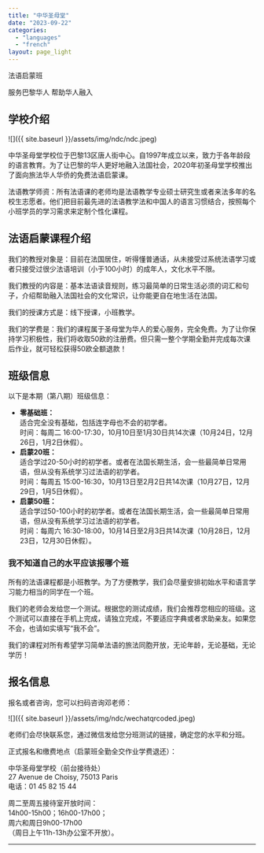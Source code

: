 ```yaml
---
title: "中华圣母堂"
date: "2023-09-22"
categories: 
  - "languages"
  - "french"
layout: page_light
---
```


法语启蒙班  

服务巴黎华人 帮助华人融入

## 学校介绍

![]({{ site.baseurl }}/assets/img/ndc/ndc.jpeg)

中华圣母堂学校位于巴黎13区唐人街中心。自1997年成立以来，致力于各年龄段的语言教育。为了让巴黎的华人更好地融入法国社会，2020年初圣母堂学校推出了面向旅法华人华侨的免费法语启蒙课。

法语教学师资：所有法语课的老师均是法语教学专业硕士研究生或者来法多年的名校生志愿者。他们把目前最先进的法语教学法和中国人的语言习惯结合，按照每个小班学员的学习需求来定制个性化课程。

## 法语启蒙课程介绍

我们的教授对象是：目前在法国居住，听得懂普通话，从未接受过系统法语学习或者只接受过很少法语培训（小于100小时）的成年人，文化水平不限。

我们教授的内容是：基本法语读音规则，练习最简单的日常生活必须的词汇和句子，介绍帮助融入法国社会的文化常识，让你能更自在地生活在法国。

我们的授课方式是：线下授课，小班教学。

我们的学费是：我们的课程属于圣母堂为华人的爱心服务，完全免费。为了让你保持学习积极性，我们将收取50欧的注册费。但只需一整个学期全勤并完成每次课后作业，就可轻松获得50欧全额退款！

## 班级信息

以下是本期（第八期）班级信息：
- **零基础班：**  
  适合完全没有基础，包括连字母也不会的初学者。  
  时间：每周二 16:00-17:30，10月10日至1月30日共14次课（10月24日，12月26日，1月2日休假）。
- **启蒙20班：**  
  适合学过20-50小时的初学者。或者在法国长期生活，会一些最简单日常用语，但从没有系统学习过法语的初学者。  
  时间：每周五 15:00-16:30，10月13日至2月2日共14次课（10月27日，12月29日，1月5日休假）。
- **启蒙50班：**  
  适合学过50-100小时的初学者。或者在法国长期生活，会一些最简单日常用语，但从没有系统学习过法语的初学者。  
  时间：每周六 16:30-18:00，10月14日至2月3日共14次课（10月28日，12月23日，12月30日休假）。

### 我不知道自己的水平应该报哪个班

所有的法语课程都是小班教学。为了方便教学，我们会尽量安排初始水平和语言学习能力相当的同学在一个班。

我们的老师会发给您一个测试。根据您的测试成绩，我们会推荐您相应的班级。这个测试可以直接在手机上完成，请独立完成，不要适应字典或者求助亲友。如果您不会，也请如实填写“我不会”。

我们的课程对所有希望学习简单法语的旅法同胞开放，无论年龄，无论基础，无论学历！

## 报名信息

报名或者咨询，您可以扫码咨询邓老师：

![]({{ site.baseurl }}/assets/img/ndc/wechatqrcoded.jpeg)

老师们会尽快联系您，通过微信发给您分班测试的链接，确定您的水平和分班。

正式报名和缴费地点（启蒙班全勤全交作业学费退还）：

中华圣母堂学校（前台接待处）  
27 Avenue de Choisy, 75013 Paris  
电话：01 45 82 15 44

周二至周五接待室开放时间：  
14h00-15h00；16h00-17h00；  
周六和周日9h00-17h00  
（周日上午11h-13h办公室不开放）。  

---
